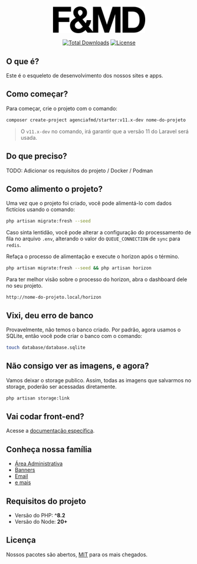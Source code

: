 <p align="center"><a href="https://fmd.ag/?utm_source=github" target="_blank"><img src="https://raw.githubusercontent.com/agenciafmd/starter/v11/public/vendor/admix-ui/images/fmd.svg" width="250" alt="Agência F&MD Logo"></a></p>

<p align="center">
<a href="https://packagist.org/packages/agenciafmd/starter"><img src="https://img.shields.io/packagist/dt/agenciafmd/starter" alt="Total Downloads"></a>
<a href="https://packagist.org/packages/agenciafmd/starter"><img src="https://img.shields.io/packagist/l/agenciafmd/starter" alt="License"></a>
</p>

## O que é?

Este é o esqueleto de desenvolvimento dos nossos sites e apps.

## Como começar?

Para começar, crie o projeto com o comando:

```bash
composer create-project agenciafmd/starter:v11.x-dev nome-do-projeto
```

> O `v11.x-dev` no comando, irá garantir que a versão 11 do Laravel será usada.

## Do que preciso?

TODO: Adicionar os requisitos do projeto / Docker / Podman

## Como alimento o projeto?

Uma vez que o projeto foi criado, você pode alimentá-lo com dados fictícios
usando o comando:

```bash
php artisan migrate:fresh --seed
```

Caso sinta lentidão, você pode alterar a configuração do processamento de fila
no arquivo `.env`,
alterando o valor do `QUEUE_CONNECTION` de `sync` para `redis`.

Refaça o processo de alimentação e execute o horizon após o término.

```bash
php artisan migrate:fresh --seed && php artisan horizon
```

Para ter melhor visão sobre o processo do horizon, abra o dashboard dele no seu
projeto.

```
http://nome-do-projeto.local/horizon
```

## Vixi, deu erro de banco

Provavelmente, não temos o banco criado.
Por padrão, agora usamos o SQLite, então você pode criar o banco com o comando:

```bash
touch database/database.sqlite
```

## Não consigo ver as imagens, e agora?

Vamos deixar o storage publico. Assim, todas as imagens que salvarmos no
storage, poderão ser acessadas diretamente.

```bash
php artisan storage:link
```

## Vai codar front-end?

Acesse a [documentação específica](./resources/README.md).

## Conheça nossa família

- [Área Administrativa](https://github.com/agenciafmd/admix)
- [Banners](https://github.com/agenciafmd/admix-banners)
- [Email](https://github.com/agenciafmd/admix-postal)
- [e mais](https://github.com/agenciafmd?utf8=%E2%9C%93&q=admix-&type=&language=)

## Requisitos do projeto

- Versão do PHP: **^8.2**
- Versão do Node: **20+**

## Licença

Nossos pacotes são abertos, [MIT](https://opensource.org/licenses/MIT) para os
mais chegados.
